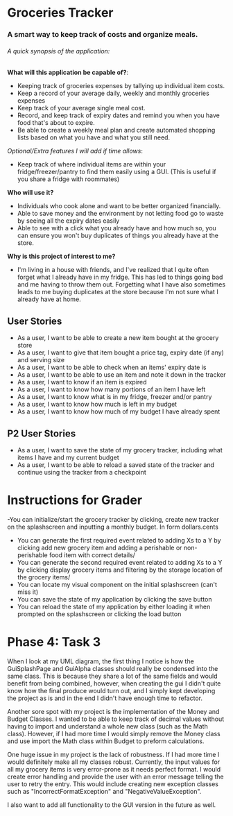 # Groceries Tracker

### A smart way to keep track of costs and organize meals.

###### A quick synopsis of the application:
    



**What will this application be capable of?**:
- Keeping track of groceries expenses by tallying up individual item costs.
- Keep a record of your average daily, weekly and monthly groceries expenses
- Keep track of your average single meal cost.
- Record, and keep track of expiry dates and remind you when you have food that's about to expire.
- Be able to create a weekly meal plan and create automated shopping lists based on what you have and what you still need.

*Optional/Extra features I will add if time allows*:
- Keep track of where individual items are within your fridge/freezer/pantry to find them easily using a GUI.
  (This is useful if you share a fridge with roommates)

**Who will use it?**
- Individuals who cook alone and want to be better organized financially. 
- Able to save money and the environment by not letting food go to waste by seeing all the expiry dates easily
- Able to see with a click what you already have and how much so, you can ensure you won't buy duplicates of things you already have at the store. 


**Why is this project of interest to me?**
- I'm living in a house with friends, and I've realized that I quite often forget what I already have in my fridge. 
This has led to things going bad and me having to throw them out. Forgetting what I have also sometimes leads to me buying duplicates at the store because I'm not sure what I already have at home.


## User Stories
- As a user, I want to be able to create a new item bought at the grocery store
- As a user, I want to give that item bought a price tag, expiry date (if any) and serving size
- As a user, I want to be able to check when an items' expiry date is
- As a user, I want to be able to use an item and note it down in the tracker
- As a user, I want to know if an item is expired
- As a user, I want to know how many portions of an item I have left
- As a user, I want to know what is in my fridge, freezer and/or pantry
- As a user, I want to know how much is left in my budget
- As a user, I want to know how much of my budget I have already spent

## P2 User Stories
- As a user, I want to save the state of my grocery tracker, including what items I have and my current budget
- As a user, I want to be able to reload a saved state of the tracker and continue using the tracker from a checkpoint

# Instructions for Grader

-You can initialize/start the grocery tracker by clicking, create new tracker on the splashscreen and inputting a monthly budget. In form dollars.cents

- You can generate the first required event related to adding Xs to a Y by clicking add new grocery item and adding a perishable or non-perishable food item with correct details/
- You can generate the second required event related to adding Xs to a Y by clicking display grocery items and filtering by the storage location of the grocery items/
- You can locate my visual component on the initial splashscreen (can't miss it)
- You can save the state of my application by clicking the save button
- You can reload the state of my application by either loading it when prompted on the splashscreen or clicking the load button

# Phase 4: Task 3

When I look at my UML diagram, the first thing I notice is how the GuiSplashPage and GuiAlpha classes should really be condensed into the same class.
This is because they share a lot of the same fields and would benefit from being combined, however, when creating the gui I didn't quite know how the final produce
would turn out, and I simply kept developing the project as is and in the end I didn't have enough time to refactor. 

Another sore spot with my project is the implementation of the Money and Budget Classes. I wanted to be able to keep track of decimal values without having to import and understand a whole
new class (such as the Math class). However, if I had more time I would simply remove the Money class and use import the Math class within Budget to preform calculations. 

One huge issue in my project is the lack of robustness. If I had more time I would definitely make all my classes robust. Currently, the input values for all my grocery items
is very error-prone as it needs perfect format. I would create error handling and provide the user with an error message telling the user to retry the entry. This would 
include creating new exception classes such as "IncorrectFormatException" and "NegativeValueException". 

I also want to add all functionality to the GUI version in the future as well. 

